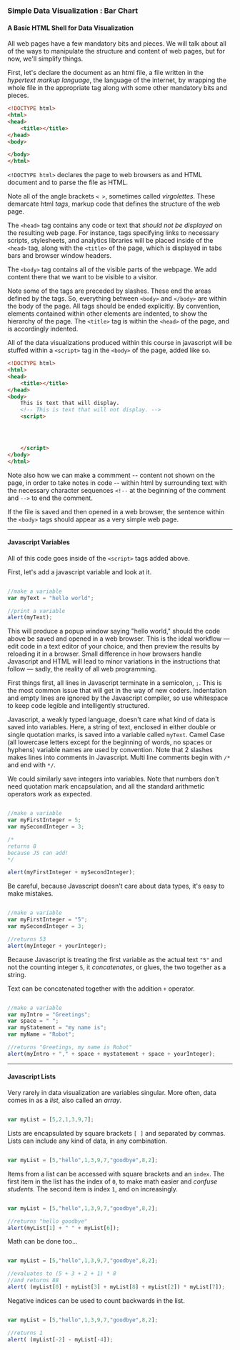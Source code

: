 ### Simple Data Visualization : Bar Chart

#### A Basic HTML Shell for Data Visualization

All web pages have a few mandatory bits and pieces. We will talk about all of the ways to manipulate the structure and content of web pages, but for now, we'll simplify things.

First, let's declare the document as an html file, a file written in the *hypertext markup language*, the language of the internet, by wrapping the whole file in the appropriate tag along with some other mandatory bits and pieces.


```html
<!DOCTYPE html>
<html>
<head>
	<title></title>
</head>
<body>

</body>
</html>
```

`<!DOCTYPE html>` declares the page to web browsers as and HTML document and to parse the file as HTML.

Note all of the angle brackets `< >`, sometimes called *virgolettes*. These demarcate html *tags*, markup code that defines the structure of the web page. 

The `<head>` tag contains any code or text that *should not be displayed* on the resulting web page. For instance, tags specifying links to necessary scripts, stylesheets, and analytics libraries will be placed inside of the `<head>` tag, along with the `<title>` of the page, which is displayed in tabs bars and browser window headers.

The `<body>` tag contains all of the visible parts of the webpage. We add content there that we want to be visible to a visitor.

Note some of the tags are preceded by slashes. These end the areas defined by the tags. So, everything between `<body>`	and `</body>` are within the body of the page. All tags should be ended explicitly. By convention, elements contained within other elements are indented, to show the hierarchy of the page. The `<title>` tag is within the `<head>` of the page, and is accordingly indented.

All of the data visualizations produced within this course in javascript will be stuffed within a `<script>` tag in the `<body>` of the page, added like so.
```html
<!DOCTYPE html>
<html>
<head>
	<title></title>
</head>
<body>
	This is text that will display.
	<!-- This is text that will not display. -->
	<script>




	</script>
</body>
</html>
```

Note also how we can make a commment -- content not shown on the page, in order to take notes in code -- within html by surrounding text with the necessary character sequences `<!--` at the beginning of the comment and `-->` to end the comment.

If the file is saved and then opened in a web browser, the sentence within the `<body>` tags should appear as a very simple web page.

-----

#### Javascript Variables

All of this code goes inside of the `<script>` tags added above.

First, let's add a javascript variable and look at it.

```javascript

//make a variable
var myText = "hello world";

//print a variable
alert(myText);

```

This will produce a popup window saying "hello world," should the code above be saved and opened in a web browser. This is the ideal workflow — edit code in a text editor of your choice, and then preview the results by reloading it in a browser. Small difference in how browsers handle Javascript and HTML will lead to minor variations in the instructions that follow — sadly, the reality of all web programming.

First things first, all lines in Javascript terminate in a semicolon, `;`. This is the most common issue that will get in the way of new coders. Indentation and empty lines are ignored by the Javascript compiler, so use whitespace to keep code legible and intelligently structured.

Javascript, a weakly typed language, doesn't care what kind of data is saved into variables. Here, a string of text, enclosed in either double or single quotation marks, is saved into a variable called `myText`. Camel Case (all lowercase letters except for the beginning of words, no spaces or hyphens) variable names are used by convention. Note that 2 slashes makes lines into comments in Javascript. Multi line comments begin with `/*` and end with `*/`.

We could similarly save integers into variables. Note that numbers don't need quotation mark encapsulation, and all the standard arithmetic operators work as expected.

```javascript

//make a variable
var myFirstInteger = 5;
var mySecondInteger = 3;

/*
returns 8
because JS can add! 
*/

alert(myFirstInteger + mySecondInteger);

```

Be careful, because Javascript doesn't care about data types, it's easy to make mistakes.

```javascript

//make a variable
var myFirstInteger = "5";
var mySecondInteger = 3;

//returns 53
alert(myInteger + yourInteger);

```

Because Javascript is treating the first variable as the actual text `"5"` and not the counting integer `5`, it *concatenates*, or glues, the two together as a string.

Text can be concatenated together with the addition `+` operator.

```javascript

//make a variable
var myIntro = "Greetings";
var space = " ";
var myStatement = "my name is";
var myName = "Robot";

//returns "Greetings, my name is Robot"
alert(myIntro + "," + space + mystatement + space + yourInteger);

```


-----

#### Javascript Lists

Very rarely in data visualization are variables singular. More often, data comes in as a *list*, also called an *array*.

```javascript

var myList = [5,2,1,3,9,7];

``` 

Lists are encapsulated by square brackets `[ ]` and separated by commas. Lists can include any kind of data, in any combination.

```javascript

var myList = [5,"hello",1,3,9,7,"goodbye",8,2];

``` 

Items from a list can be accessed with square brackets and an `index`. The first item in the list has the index of `0`, to make math easier and *confuse students*. The second item is index `1`, and on increasingly.

```javascript

var myList = [5,"hello",1,3,9,7,"goodbye",8,2];

//returns "hello goodbye"
alert(myList[1] + " " + myList[6]);

``` 

Math can be done too...

```javascript

var myList = [5,"hello",1,3,9,7,"goodbye",8,2];

//evaluates to (5 + 3 + 2 + 1) * 8
//and returns 88
alert( (myList[0] + myList[3] + myList[8] + myList[2]) * myList[7]);

``` 

Negative indices can be used to count backwards in the list.

```javascript

var myList = [5,"hello",1,3,9,7,"goodbye",8,2];

//returns 1
alert( (myList[-2] - myList[-4]);

``` 



